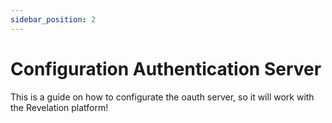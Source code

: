 ```yaml
---
sidebar_position: 2
---
```


# Configuration Authentication Server

This is a guide on how to configurate the oauth server, so it will work with the Revelation platform!
